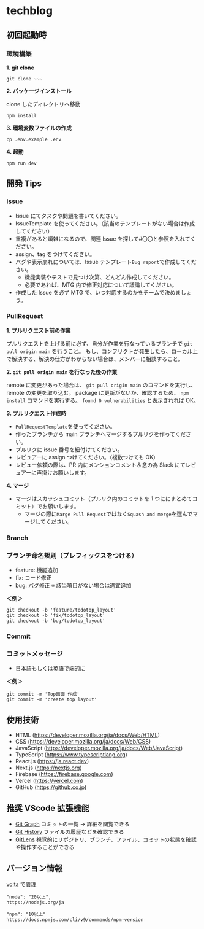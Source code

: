 # techblog

## 初回起動時

### 環境構築

**1. git clone**

```
git clone ~~~
```

**2. パッケージインストール**

clone したディレクトリへ移動

```
npm install
```

**3. 環境変数ファイルの作成**

```
cp .env.example .env
```

**4. 起動**

```
npm run dev
```

## 開発 Tips

### Issue

- Issue にてタスクや問題を書いてください。
- IssueTemplate を使ってください。（該当のテンプレートがない場合は作成してください）
- 重複があると煩雑になるので、関連 Issue を探して#〇〇と参照を入れてください。
- assign、tag をつけてください。
- バグや表示崩れについては、Issue テンプレート`Bug report`で作成してください。
  - 機能実装やテストで見つけ次第、どんどん作成してください。
  - 必要であれば、MTG 内で修正対応について議論してください。
- 作成した Issue を必ず MTG で、いつ対応するのかをチームで決めましょう。

### PullRequest

**1. プルリクエスト前の作業**

プルリクエストを上げる前に必ず、自分が作業を行なっているブランチで `git pull origin main` を行うこと。
もし、コンフリクトが発生したら、ローカル上で解決する、解決の仕方がわからない場合は、メンバーに相談すること。

**2. `git pull origin main` を行なった後の作業**

remote に変更があった場合は、 `git pull origin main` のコマンドを実行し、remote の変更を取り込む。
package に更新がないか、確認するため、 `npm install` コマンドを実行する。
`found 0 vulnerabilities` と表示されれば OK。

**3. プルリクエスト作成時**

- `PullRequestTemplate`を使ってください。
- 作ったブランチから main ブランチへマージするプルリクを作ってください。
- プルリクに issue 番号を紐付けてください。
- レビュアーに assign つけてください。（複数つけても OK）
- レビュー依頼の際は、PR 内にメンションコメント＆念の為 Slack にてレビュアーに声掛けお願いします。

**4. マージ**

- マージはスカッシュコミット（プルリク内のコミットを 1 つににまとめてコミット）でお願いします。
  - マージの際に`Marge Pull Request`ではなく`Squash and merge`を選んでマージしてください。

### Branch

### ブランチ命名規則（**プレフィックス**をつける）

- feature: 機能追加
- fix: コード修正
- bug: バグ修正
  ※ 該当項目がない場合は適宜追加

**＜例＞**

```
git checkout -b 'feature/todotop_layout'
git checkout -b 'fix/todotop_layout'
git checkout -b 'bug/todotop_layout'
```

### Commit

### コミットメッセージ

- 日本語もしくは英語で端的に

**＜例＞**

```
git commit -m 'Top画面 作成'
git commit -m 'create top layout'
```

## 使用技術

- HTML (https://developer.mozilla.org/ja/docs/Web/HTML)
- CSS (https://developer.mozilla.org/ja/docs/Web/CSS)
- JavaScript (https://developer.mozilla.org/ja/docs/Web/JavaScript)
- TypeScript (https://www.typescriptlang.org)
- React.js (https://ja.react.dev)
- Next.js (https://nextjs.org)
- Firebase (https://firebase.google.com)
- Vercel (https://vercel.com)
- GitHub (https://github.co.jp)

## 推奨 VScode 拡張機能

- [Git Graph](https://marketplace.visualstudio.com/items?itemName=mhutchie.git-graph&ssr=false#qna) コミットの一覧 → 詳細を閲覧できる
- [Git History](https://marketplace.visualstudio.com/items?itemName=donjayamanne.githistory) ファイルの履歴などを確認できる
- [GitLens](https://marketplace.visualstudio.com/items?itemName=eamodio.gitlens) 視覚的にリポジトリ、ブランチ、ファイル、コミットの状態を確認や操作することができる

## バージョン情報

[volta](https://volta.sh) で管理

```
"node": "20以上",
https://nodejs.org/ja

"npm": "10以上"
https://docs.npmjs.com/cli/v9/commands/npm-version
```
